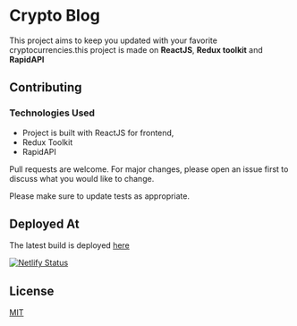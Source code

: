 # Crypto Blog

This project aims to keep you updated with your favorite cryptocurrencies.this project is made on **ReactJS**, **Redux toolkit** and **RapidAPI** 


## Contributing

### Technologies Used
* Project is built with ReactJS for frontend,
* Redux Toolkit
* RapidAPI

Pull requests are welcome. For major changes, please open an issue first to discuss what you would like to change.

Please make sure to update tests as appropriate.

## Deployed At
The latest build is deployed [here](https://ajaxcryptoblog.netlify.app/)

[![Netlify Status](https://api.netlify.com/api/v1/badges/1d6509e0-d8d9-4bdf-b27e-60a30d53c51c/deploy-status)](https://app.netlify.com/sites/ajaxcryptoblog/deploys)

## License
[MIT](https://choosealicense.com/licenses/mit/)
